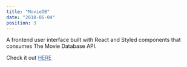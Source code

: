 ```yaml
---
title: "MovieDB"
date: "2018-06-04"
position: 3
---
```


A frontend user interface built with React and Styled components that consumes The Movie Database API.

Check it out <a href="https://heuristic-wescoff-0896a5.netlify.com/" target="_blank" style="color: #3e66a4;">HERE</a>
